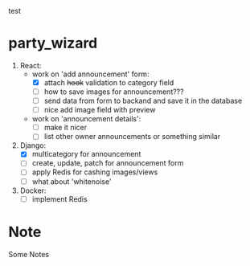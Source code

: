 test
# party_wizard <!-- Metadata: type: Outline; created: 2022-07-17 15:14:32; reads: 35; read: 2022-08-18 16:54:07; revision: 35; modified: 2022-08-18 16:54:07; importance: 4/5; urgency: 4/5; -->
1. React:
    - work on 'add announcement' form:
        - [x] attach ~~hook~~ validation to category field
        - [ ] how to save images for announcement???
        - [ ] send data from form to backand and save it in the database
        - [ ] nice add image field with preview
    - work on 'announcement details':
        - [ ] make it nicer
        - [ ] list other owner announcements or something similar

2. Django:
    - [x] multicategory for announcement
    - [ ] create, update, patch for announcement form
    - [ ] apply Redis for cashing images/views
    - [ ] what about 'whitenoise'

3. Docker:
    - [ ] implement Redis
# Note <!-- Metadata: type: Note; created: 2022-07-17 15:14:32; reads: 4; read: 2022-08-18 16:53:48; revision: 2; modified: 2022-08-18 16:53:48; -->
Some Notes
